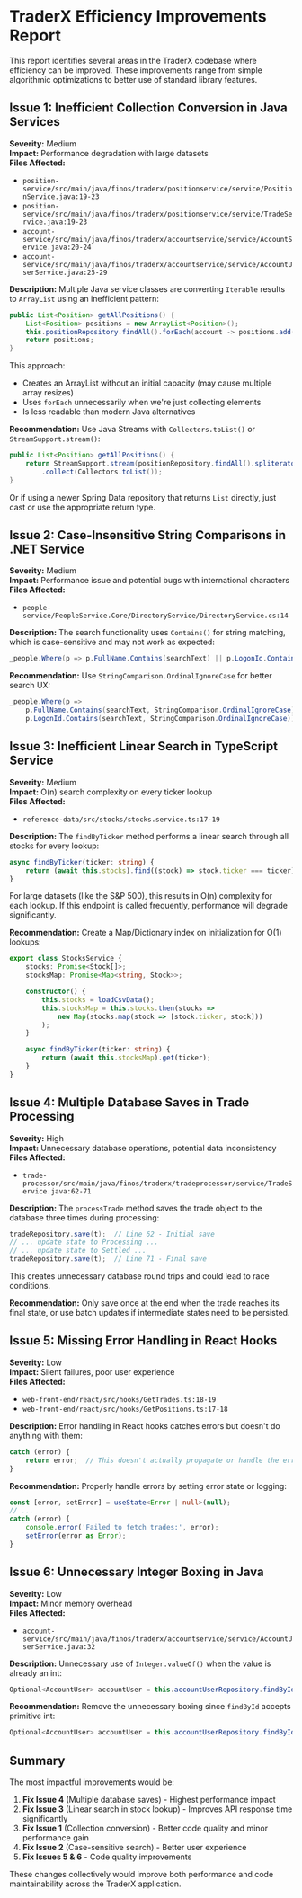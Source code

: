 # TraderX Efficiency Improvements Report

This report identifies several areas in the TraderX codebase where efficiency can be improved. These improvements range from simple algorithmic optimizations to better use of standard library features.

## Issue 1: Inefficient Collection Conversion in Java Services

**Severity:** Medium  
**Impact:** Performance degradation with large datasets  
**Files Affected:**
- `position-service/src/main/java/finos/traderx/positionservice/service/PositionService.java:19-23`
- `position-service/src/main/java/finos/traderx/positionservice/service/TradeService.java:19-23`
- `account-service/src/main/java/finos/traderx/accountservice/service/AccountService.java:20-24`
- `account-service/src/main/java/finos/traderx/accountservice/service/AccountUserService.java:25-29`

**Description:**
Multiple Java service classes are converting `Iterable` results to `ArrayList` using an inefficient pattern:

```java
public List<Position> getAllPositions() {
    List<Position> positions = new ArrayList<Position>();
    this.positionRepository.findAll().forEach(account -> positions.add(account));
    return positions;
}
```

This approach:
- Creates an ArrayList without an initial capacity (may cause multiple array resizes)
- Uses `forEach` unnecessarily when we're just collecting elements
- Is less readable than modern Java alternatives

**Recommendation:**
Use Java Streams with `Collectors.toList()` or `StreamSupport.stream()`:

```java
public List<Position> getAllPositions() {
    return StreamSupport.stream(positionRepository.findAll().spliterator(), false)
        .collect(Collectors.toList());
}
```

Or if using a newer Spring Data repository that returns `List` directly, just cast or use the appropriate return type.

## Issue 2: Case-Insensitive String Comparisons in .NET Service

**Severity:** Medium  
**Impact:** Performance issue and potential bugs with international characters  
**Files Affected:**
- `people-service/PeopleService.Core/DirectoryService/DirectoryService.cs:14`

**Description:**
The search functionality uses `Contains()` for string matching, which is case-sensitive and may not work as expected:

```csharp
_people.Where(p => p.FullName.Contains(searchText) || p.LogonId.Contains(searchText))
```

**Recommendation:**
Use `StringComparison.OrdinalIgnoreCase` for better search UX:

```csharp
_people.Where(p => 
    p.FullName.Contains(searchText, StringComparison.OrdinalIgnoreCase) || 
    p.LogonId.Contains(searchText, StringComparison.OrdinalIgnoreCase))
```

## Issue 3: Inefficient Linear Search in TypeScript Service

**Severity:** Medium  
**Impact:** O(n) search complexity on every ticker lookup  
**Files Affected:**
- `reference-data/src/stocks/stocks.service.ts:17-19`

**Description:**
The `findByTicker` method performs a linear search through all stocks for every lookup:

```typescript
async findByTicker(ticker: string) {
    return (await this.stocks).find((stock) => stock.ticker === ticker);
}
```

For large datasets (like the S&P 500), this results in O(n) complexity for each lookup. If this endpoint is called frequently, performance will degrade significantly.

**Recommendation:**
Create a Map/Dictionary index on initialization for O(1) lookups:

```typescript
export class StocksService {
    stocks: Promise<Stock[]>;
    stocksMap: Promise<Map<string, Stock>>;

    constructor() {
        this.stocks = loadCsvData();
        this.stocksMap = this.stocks.then(stocks => 
            new Map(stocks.map(stock => [stock.ticker, stock]))
        );
    }

    async findByTicker(ticker: string) {
        return (await this.stocksMap).get(ticker);
    }
}
```

## Issue 4: Multiple Database Saves in Trade Processing

**Severity:** High  
**Impact:** Unnecessary database operations, potential data inconsistency  
**Files Affected:**
- `trade-processor/src/main/java/finos/traderx/tradeprocessor/service/TradeService.java:62-71`

**Description:**
The `processTrade` method saves the trade object to the database three times during processing:

```java
tradeRepository.save(t);  // Line 62 - Initial save
// ... update state to Processing ...
// ... update state to Settled ...
tradeRepository.save(t);  // Line 71 - Final save
```

This creates unnecessary database round trips and could lead to race conditions.

**Recommendation:**
Only save once at the end when the trade reaches its final state, or use batch updates if intermediate states need to be persisted.

## Issue 5: Missing Error Handling in React Hooks

**Severity:** Low  
**Impact:** Silent failures, poor user experience  
**Files Affected:**
- `web-front-end/react/src/hooks/GetTrades.ts:18-19`
- `web-front-end/react/src/hooks/GetPositions.ts:17-18`

**Description:**
Error handling in React hooks catches errors but doesn't do anything with them:

```typescript
catch (error) {
    return error;  // This doesn't actually propagate or handle the error
}
```

**Recommendation:**
Properly handle errors by setting error state or logging:

```typescript
const [error, setError] = useState<Error | null>(null);
// ...
catch (error) {
    console.error('Failed to fetch trades:', error);
    setError(error as Error);
}
```

## Issue 6: Unnecessary Integer Boxing in Java

**Severity:** Low  
**Impact:** Minor memory overhead  
**Files Affected:**
- `account-service/src/main/java/finos/traderx/accountservice/service/AccountUserService.java:32`

**Description:**
Unnecessary use of `Integer.valueOf()` when the value is already an int:

```java
Optional<AccountUser> accountUser = this.accountUserRepository.findById(Integer.valueOf(id));
```

**Recommendation:**
Remove the unnecessary boxing since `findById` accepts primitive int:

```java
Optional<AccountUser> accountUser = this.accountUserRepository.findById(id);
```

## Summary

The most impactful improvements would be:

1. **Fix Issue 4** (Multiple database saves) - Highest performance impact
2. **Fix Issue 3** (Linear search in stock lookup) - Improves API response time significantly  
3. **Fix Issue 1** (Collection conversion) - Better code quality and minor performance gain
4. **Fix Issue 2** (Case-sensitive search) - Better user experience
5. **Fix Issues 5 & 6** - Code quality improvements

These changes collectively would improve both performance and code maintainability across the TraderX application.
